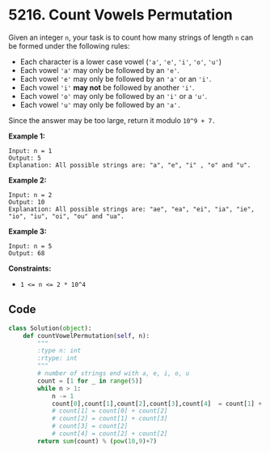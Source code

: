 # 5216. Count Vowels Permutation

Given an integer `n`, your task is to count how many strings of length `n` can be formed under the following rules:

- Each character is a lower case vowel (`'a'`, `'e'`, `'i'`, `'o'`, `'u'`)
- Each vowel `'a'` may only be followed by an `'e'`.
- Each vowel `'e'` may only be followed by an `'a'` or an `'i'`.
- Each vowel `'i'` **may not** be followed by another `'i'`.
- Each vowel `'o'` may only be followed by an `'i'` or a `'u'`.
- Each vowel `'u'` may only be followed by an `'a'.`

Since the answer may be too large, return it modulo `10^9 + 7.`

 

**Example 1:**

```
Input: n = 1
Output: 5
Explanation: All possible strings are: "a", "e", "i" , "o" and "u".
```

**Example 2:**

```
Input: n = 2
Output: 10
Explanation: All possible strings are: "ae", "ea", "ei", "ia", "ie", "io", "iu", "oi", "ou" and "ua".
```

**Example 3:** 

```
Input: n = 5
Output: 68
```

 

**Constraints:**

- `1 <= n <= 2 * 10^4`



## Code

```python
class Solution(object):
    def countVowelPermutation(self, n):
        """
        :type n: int
        :rtype: int
        """
        # number of strings end with a, e, i, o, u
        count = [1 for _ in range(5)]
        while n > 1:
            n -= 1
            count[0],count[1],count[2],count[3],count[4]  = count[1] + count[2] + count[4], count[0] + count[2], count[1] + count[3], count[2], count[2] + count[3]
            # count[1] = count[0] + count[2]
            # count[2] = count[1] + count[3]
            # count[3] = count[2]
            # count[4] = count[2] + count[2]
        return sum(count) % (pow(10,9)+7)
        
```

